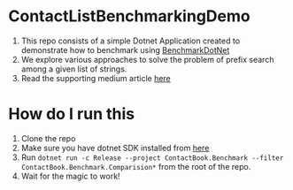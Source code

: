 # ContactListBenchmarkingDemo

1. This repo consists of a simple Dotnet Application created to demonstrate how to benchmark using [BenchmarkDotNet](https://github.com/dotnet/BenchmarkDotNet)
2. We explore various approaches to solve the problem of prefix search among a given list of strings.
3. Read the supporting medium article [here](https://codezen.medium.com/buckle-up-for-benchmarkdotnet-def73302abed?source=friends_link&sk=0a54bf5c2849d3ad3fbc44732e479876)

# How do I run this
1. Clone the repo
2. Make sure you have dotnet SDK installed from [here](https://dotnet.microsoft.com/en-us/download)
3. Run `dotnet run -c Release --project ContactBook.Benchmark --filter ContactBook.Benchmark.Comparision*` from the root of the repo.
4. Wait for the magic to work!
